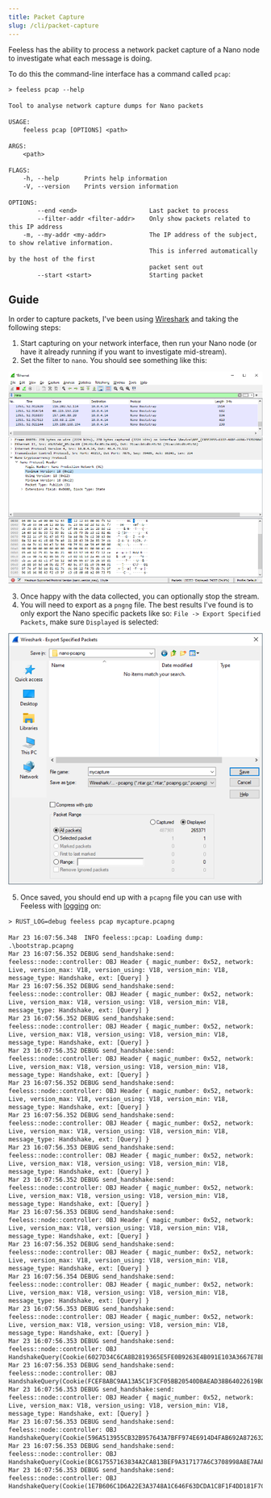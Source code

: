 ```yaml
---
title: Packet Capture
slug: /cli/packet-capture
---
```


Feeless has the ability to process a network packet capture of a Nano node to investigate what each message is doing.

To do this the command-line interface has a command called `pcap`:

```commandline
> feeless pcap --help

Tool to analyse network capture dumps for Nano packets

USAGE:
    feeless pcap [OPTIONS] <path>

ARGS:
    <path>

FLAGS:
    -h, --help       Prints help information
    -V, --version    Prints version information

OPTIONS:
        --end <end>                    Last packet to process
        --filter-addr <filter-addr>    Only show packets related to this IP address
    -m, --my-addr <my-addr>            The IP address of the subject, to show relative information.
                                       This is inferred automatically by the host of the first
                                       packet sent out
        --start <start>                Starting packet
```

## Guide

In order to capture packets, I've been using [Wireshark](https://www.wireshark.org/) and taking the following steps:

1. Start capturing on your network interface, then run your Nano node (or have it already running if you want to investigate mid-stream).
2. Set the filter to `nano`. You should see something like this:
   
![Wireshark screenshot capturing Nano packets](wireshark-screenshot-nano-capture.png)

3. Once happy with the data collected, you can optionally stop the stream.
4. You will need to export as a `pngng` file. The best results I've found is to only export the Nano specific packets like so: `File -> Export Specified Packets`, make sure `Displayed` is selected:

![Export specified displayed packets](wireshark-export-displayed-packets.png)

5. Once saved, you should end up with a `pcapng` file you can use with Feeless with [logging](/docs/cli/overview.md#logging) on:

```commandline
> RUST_LOG=debug feeless pcap mycapture.pcapng

Mar 23 16:07:56.348  INFO feeless::pcap: Loading dump: .\bootstrap.pcapng
Mar 23 16:07:56.352 DEBUG send_handshake:send: feeless::node::controller: OBJ Header { magic_number: 0x52, network: Live, version_max: V18, version_using: V18, version_min: V18, message_type: Handshake, ext: [Query] }
Mar 23 16:07:56.352 DEBUG send_handshake:send: feeless::node::controller: OBJ Header { magic_number: 0x52, network: Live, version_max: V18, version_using: V18, version_min: V18, message_type: Handshake, ext: [Query] }
Mar 23 16:07:56.352 DEBUG send_handshake:send: feeless::node::controller: OBJ Header { magic_number: 0x52, network: Live, version_max: V18, version_using: V18, version_min: V18, message_type: Handshake, ext: [Query] }
Mar 23 16:07:56.352 DEBUG send_handshake:send: feeless::node::controller: OBJ Header { magic_number: 0x52, network: Live, version_max: V18, version_using: V18, version_min: V18, message_type: Handshake, ext: [Query] }
Mar 23 16:07:56.352 DEBUG send_handshake:send: feeless::node::controller: OBJ Header { magic_number: 0x52, network: Live, version_max: V18, version_using: V18, version_min: V18, message_type: Handshake, ext: [Query] }
Mar 23 16:07:56.352 DEBUG send_handshake:send: feeless::node::controller: OBJ Header { magic_number: 0x52, network: Live, version_max: V18, version_using: V18, version_min: V18, message_type: Handshake, ext: [Query] }
Mar 23 16:07:56.353 DEBUG send_handshake:send: feeless::node::controller: OBJ Header { magic_number: 0x52, network: Live, version_max: V18, version_using: V18, version_min: V18, message_type: Handshake, ext: [Query] }
Mar 23 16:07:56.352 DEBUG send_handshake:send: feeless::node::controller: OBJ Header { magic_number: 0x52, network: Live, version_max: V18, version_using: V18, version_min: V18, message_type: Handshake, ext: [Query] }
Mar 23 16:07:56.353 DEBUG send_handshake:send: feeless::node::controller: OBJ Header { magic_number: 0x52, network: Live, version_max: V18, version_using: V18, version_min: V18, message_type: Handshake, ext: [Query] }
Mar 23 16:07:56.352 DEBUG send_handshake:send: feeless::node::controller: OBJ Header { magic_number: 0x52, network: Live, version_max: V18, version_using: V18, version_min: V18, message_type: Handshake, ext: [Query] }
Mar 23 16:07:56.354 DEBUG send_handshake:send: feeless::node::controller: OBJ Header { magic_number: 0x52, network: Live, version_max: V18, version_using: V18, version_min: V18, message_type: Handshake, ext: [Query] }
Mar 23 16:07:56.353 DEBUG send_handshake:send: feeless::node::controller: OBJ Header { magic_number: 0x52, network: Live, version_max: V18, version_using: V18, version_min: V18, message_type: Handshake, ext: [Query] }
Mar 23 16:07:56.353 DEBUG send_handshake:send: feeless::node::controller: OBJ HandshakeQuery(Cookie(6027D34C6CA8B2819365E5FE0B9263E4B091E103A3667E78E93F97DAA539D7E2))
Mar 23 16:07:56.353 DEBUG send_handshake:send: feeless::node::controller: OBJ HandshakeQuery(Cookie(FCEF8ABC9AA13A5C1F3CF05BB20540DBAEAD38B64022619B07246BA0E09B53D7))
Mar 23 16:07:56.353 DEBUG send_handshake:send: feeless::node::controller: OBJ Header { magic_number: 0x52, network: Live, version_max: V18, version_using: V18, version_min: V18, message_type: Handshake, ext: [Query] }
Mar 23 16:07:56.353 DEBUG send_handshake:send: feeless::node::controller: OBJ HandshakeQuery(Cookie(596A513955CB32B957643A7BFF974E6914D4FAB692A87263273CE2FE6B051599))
Mar 23 16:07:56.353 DEBUG send_handshake:send: feeless::node::controller: OBJ HandshakeQuery(Cookie(BC617557163834A2CA813BEF9A317177A6C3708998A8E7AAF3CCA4D4D405F792))
Mar 23 16:07:56.353 DEBUG send_handshake:send: feeless::node::controller: OBJ HandshakeQuery(Cookie(1E7B606C1D6A22E3A3748A1C646F63DCDA1C8F1F4DD181F7C56BD3B06D81CC28))
```
